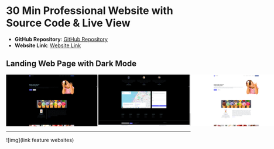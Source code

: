 # 30 Min Professional Website with Source Code & Live View

- **GitHub Repository**: [GitHub Repository](https://github.com/TeluguWebTech/React_Tailwind)
- **Website Link**: [Website Link](https://react-tailwind-phi-pink.vercel.app/)

## Landing Web Page with Dark Mode

<div style="display: flex; justify-content: space-around;">
    <img src="https://github.com/PAVANbingi/websites-10X-/blob/main/Screenshot%20(3057).png" width="50%" />
    <img src="https://github.com/PAVANbingi/websites-10X-/blob/main/Screenshot%20(3058).png" width="50%" />
    <img src="https://github.com/PAVANbingi/websites-10X-/blob/main/Screenshot%20(3059).png" width="50%" />
    <img src="https://github.com/PAVANbingi/websites-10X-/blob/main/Screenshot%20(3060).png" width="50%" />
</div>

---

![img](link feature websites)
